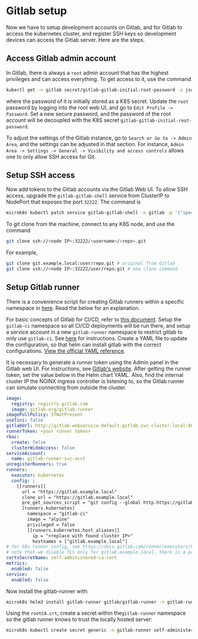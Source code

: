 # Gitlab setup
Now we have to setup development accounts on Gitlab, and for Gitlab to access the kubernetes cluster, and register SSH keys so development devices can access the Gitlab server. Here are the steps.

## Access Gitlab admin account
In Gitlab, there is always a `root` admin account that has the highest privileges and can access everything. To get access to it, use the command
```sh
kubectl get -n gitlab secret/gitlab-gitlab-initial-root-password -o jsonpath='{.data.password}' | base64 --decode
```

where the password of it is initially stored as a K8S secret. Update the `root` password by logging into the root web UI, and go to `Edit Profile -> Password`. Set a new secure password, and the password of the root account will be decoupled with the K8S secret `gitlab-gitlab-initial-root-password`. 

To adjust the settings of the Gitlab instance, go to `Search or Go to -> Admin Area`, and the settings can be adjusted in that section. For instance, `Admin Area -> Settings -> General -> Visibility and access controls` allows one to only allow SSH access for Git.

## Setup SSH access
Now add tokens to the Gitlab accounts via the Gitlab Web UI. To allow SSH access, upgrade the `gitlab-gitlab-shell` service from ClusterIP to NodePort that exposes the port `32222`. The command is
```sh
microk8s kubectl patch service gitlab-gitlab-shell -n gitlab -p '{"spec": {"type": "NodePort", "ports": [{"port": 22, "nodePort": 32222, "protocol": "TCP"}]}}'
```

To git clone from the machine, connect to any K8S node, and use the command
```sh
git clone ssh://<node IP>:32222/<username>/<repo>.git
```

For example,
```sh
git clone git.example.local:user/repo.git # original from Gitlab
git clone ssh://<node IP>:32222/user/repo.git # new clone command
```

## Setup Gitlab runner
There is a convenience script for creating Gitlab runners within a specific namespace in [here](../cicd_build/script.md). Read the below for an explanation.

For basic concepts of Gitlab for CI/CD, refer to [this document](gitlab.md). Setup the `gitlab-ci` namespace so all CI/CD deployments will be run there, and setup a service account in a new `gitlab-runner` namespace to restrict gitlab to only use `gitlab-ci`. See [here](setup_gitlab_runner_role.md) for instructions. Create a YAML file to update the configuration, so that helm can install gitlab with the correct configurations. [View the official YAML reference](https://gitlab.com/gitlab-org/charts/gitlab-runner/blob/main/values.yaml).

It is necessary to generate a runner token using the Admin panel in the Gitlab web UI. For instructions, see [Gitlab's website](https://docs.gitlab.com/ci/runners/runners_scope/#create-an-instance-runner-with-a-runner-authentication-token). After getting the runner token, set the value below in the Helm chart YAML. Also, find the internal cluster IP the NGINX ingress controller is listening to, so the Gitlab runner can simulate connecting from outside the cluster.

```yaml
image:
  registry: registry.gitlab.com
  image: gitlab-org/gitlab-runner
imagePullPolicy: IfNotPresent
useTini: false
gitlabUrl: http://gitlab-webservice-default.gitlab.svc.cluster.local:8080 # connect locally to gitlab from within the cluster
runnerToken: <your runner token>
rbac:
  create: false
  clusterWideAccess: false
serviceAccount:
  name: gitlab-runner-svc-acct
unregisterRunners: true
runners:
  executor: kubernetes
  config: |
    [[runners]]
      url = "https://gitlab.example.local"
      clone_url = "https://gitlab.example.local"
      pre_get_sources_script = "git config --global http.https://gitlab.example.local.sslVerify false"
      [runners.kubernetes]
        namespace = "gitlab-ci"
        image = "alpine"
        privileged = false
        [[runners.kubernetes.host_aliases]]
          ip = "<replace with found cluster IP>"
          hostnames = ["gitlab.example.local"]
# for k8s runner config, see https://docs.gitlab.com/runner/executors/kubernetes/#add-extra-host-aliases
# note that we disable TLS only for gitlab.example.local. there is a problem of verifying self-signed certs
certsSecretName: self-administered-ca-cert
metrics:
  enabled: false
service:
  enabled: false
```

Now install the gitlab-runner with:
```sh
microk8s helm3 install gitlab-runner gitlab/gitlab-runner -n gitlab-runner -f <file>.yaml
```

Using the `rootCA.crt`, create a secret within the`gitlab-runner` namespace so the gitlab runner knows to trust the locally hosted server:
```sh
microk8s kubectl create secret generic -n gitlab-runner self-administered-ca-cert --from-file=gitlab.example.local.crt=<root CA file path>.crt
```